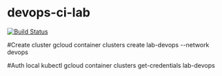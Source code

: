 # devops-ci-lab

[![Build Status](https://travis-ci.org/joseripla/devops-ci-lab.svg?branch=master)](https://travis-ci.org/joseripla/devops-ci-lab)

#Create cluster
gcloud container clusters create lab-devops --network devops

#Auth local kubectl
gcloud container clusters get-credentials lab-devops
